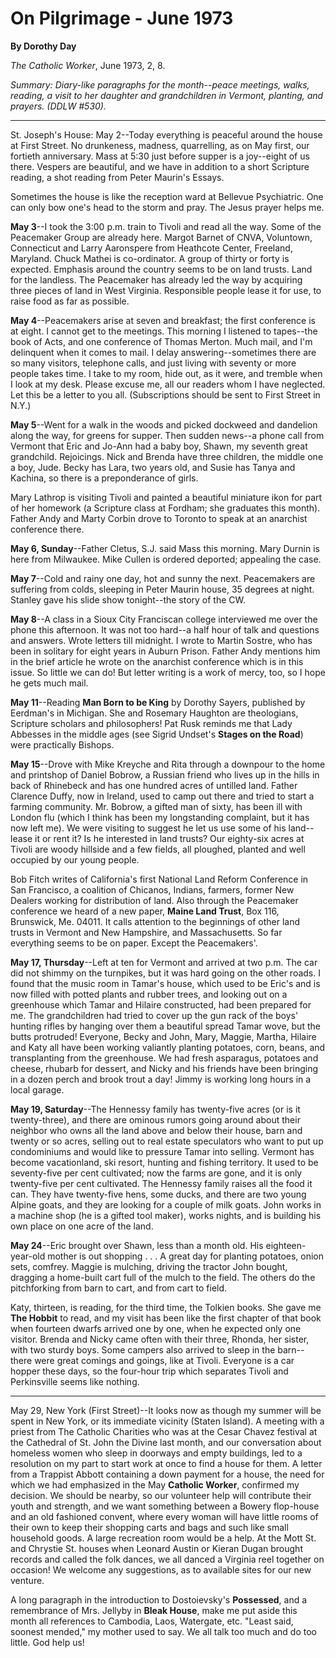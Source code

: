 On Pilgrimage - June 1973
=========================

**By Dorothy Day**

*The Catholic Worker*, June 1973, 2, 8.

*Summary: Diary-like paragraphs for the month--peace meetings, walks,
reading, a visit to her daughter and grandchildren in Vermont, planting,
and prayers. (DDLW \#530).*

****

St. Joseph's House: May 2--Today everything is peaceful around the house
at First Street. No drunkeness, madness, quarrelling, as on May first,
our fortieth anniversary. Mass at 5:30 just before supper is a
joy--eight of us there. Vespers are beautiful, and we have in addition
to a short Scripture reading, a shot reading from Peter Maurin's Essays.

Sometimes the house is like the reception ward at Bellevue Psychiatric.
One can only bow one's head to the storm and pray. The Jesus prayer
helps me.

**May 3**--I took the 3:00 p.m. train to Tivoli and read all the way.
Some of the Peacemaker Group are already here. Margot Barnet of CNVA,
Voluntown, Connecticut and Larry Aaronspere from Heathcote Center,
Freeland, Maryland. Chuck Mathei is co-ordinator. A group of thirty or
forty is expected. Emphasis around the country seems to be on land
trusts. Land for the landless. The Peacemaker has already led the way by
acquiring three pieces of land in West Virginia. Responsible people
lease it for use, to raise food as far as possible.

**May 4**--Peacemakers arise at seven and breakfast; the first
conference is at eight. I cannot get to the meetings. This morning I
listened to tapes--the book of Acts, and one conference of Thomas
Merton. Much mail, and I'm delinquent when it comes to mail. I delay
answering--sometimes there are so many visitors, telephone calls, and
just living with seventy or more people takes time. I take to my room,
hide out, as it were, and tremble when I look at my desk. Please excuse
me, all our readers whom I have neglected. Let this be a letter to you
all. (Subscriptions should be sent to First Street in N.Y.)

**May 5**--Went for a walk in the woods and picked dockweed and
dandelion along the way, for greens for supper. Then sudden news--a
phone call from Vermont that Eric and Jo-Ann had a baby boy, Shawn, my
seventh great grandchild. Rejoicings. Nick and Brenda have three
children, the middle one a boy, Jude. Becky has Lara, two years old, and
Susie has Tanya and Kachina, so there is a preponderance of girls.

Mary Lathrop is visiting Tivoli and painted a beautiful miniature ikon
for part of her homework (a Scripture class at Fordham; she graduates
this month). Father Andy and Marty Corbin drove to Toronto to speak at
an anarchist conference there.

**May 6, Sunday**--Father Cletus, S.J. said Mass this morning. Mary
Durnin is here from Milwaukee. Mike Cullen is ordered deported;
appealing the case.

**May 7**--Cold and rainy one day, hot and sunny the next. Peacemakers
are suffering from colds, sleeping in Peter Maurin house, 35 degrees at
night. Stanley gave his slide show tonight--the story of the CW.

**May 8**--A class in a Sioux City Franciscan college interviewed me
over the phone this afternoon. It was not too hard--a half hour of talk
and questions and answers. Wrote letters till midnight. I wrote to
Martin Sostre, who has been in solitary for eight years in Auburn
Prison. Father Andy mentions him in the brief article he wrote on the
anarchist conference which is in this issue. So little we can do! But
letter writing is a work of mercy, too, so I hope he gets much mail.

**May 11**--Reading **Man Born to be King** by Dorothy Sayers, published
by Eerdman's in Michigan. She and Rosemary Haughton are theologians,
Scripture scholars and philosophers! Pat Rusk reminds me that Lady
Abbesses in the middle ages (see Sigrid Undset's **Stages on the Road**)
were practically Bishops.

**May 15**--Drove with Mike Kreyche and Rita through a downpour to the
home and printshop of Daniel Bobrow, a Russian friend who lives up in
the hills in back of Rhinebeck and has one hundred acres of untilled
land. Father Clarence Duffy, now in Ireland, used to camp out there and
tried to start a farming community. Mr. Bobrow, a gifted man of sixty,
has been ill with London flu (which I think has been my longstanding
complaint, but it has now left me). We were visiting to suggest he let
us use some of his land--lease it or rent it? Is he interested in land
trusts? Our eighty-six acres at Tivoli are woody hillside and a few
fields, all ploughed, planted and well occupied by our young people.

Bob Fitch writes of California's first National Land Reform Conference
in San Francisco, a coalition of Chicanos, Indians, farmers, former New
Dealers working for distribution of land. Also through the Peacemaker
conference we heard of a new paper, **Maine Land Trust**, Box 116,
Brunswick, Me. 04011. It calls attention to the beginnings of other land
trusts in Vermont and New Hampshire, and Massachusetts. So far
everything seems to be on paper. Except the Peacemakers'.

**May 17, Thursday**--Left at ten for Vermont and arrived at two p.m.
The car did not shimmy on the turnpikes, but it was hard going on the
other roads. I found that the music room in Tamar's house, which used to
be Eric's and is now filled with potted plants and rubber trees, and
looking out on a greenhouse which Tamar and Hilaire constructed, had
been prepared for me. The grandchildren had tried to cover up the gun
rack of the boys' hunting rifles by hanging over them a beautiful spread
Tamar wove, but the butts protruded! Everyone, Becky and John, Mary,
Maggie, Martha, Hilaire and Katy all have been working valiantly
planting potatoes, corn, beans, and transplanting from the greenhouse.
We had fresh asparagus, potatoes and cheese, rhubarb for dessert, and
Nicky and his friends have been bringing in a dozen perch and brook
trout a day! Jimmy is working long hours in a local garage.

**May 19, Saturday**--The Hennessy family has twenty-five acres (or is
it twenty-three), and there are ominous rumors going around about their
neighbor who owns all the land above and below their house, barn and
twenty or so acres, selling out to real estate speculators who want to
put up condominiums and would like to pressure Tamar into selling.
Vermont has become vacationland, ski resort, hunting and fishing
territory. It used to be seventy-five per cent cultivated; now the farms
are gone, and it is only twenty-five per cent cultivated. The Hennessy
family raises all the food it can. They have twenty-five hens, some
ducks, and there are two young Alpine goats, and they are looking for a
couple of milk goats. John works in a machine shop (he is a gifted tool
maker), works nights, and is building his own place on one acre of the
land.

**May 24**--Eric brought over Shawn, less than a month old. His
eighteen-year-old mother is out shopping . . . A great day for planting
potatoes, onion sets, comfrey. Maggie is mulching, driving the tractor
John bought, dragging a home-built cart full of the mulch to the field.
The others do the pitchforking from barn to cart, and from cart to
field.

Katy, thirteen, is reading, for the third time, the Tolkien books. She
gave me **The Hobbit** to read, and my visit has been like the first
chapter of that book when fourteen dwarfs arrived one by one, when he
expected only one visitor. Brenda and Nicky came often with their three,
Rhonda, her sister, with two sturdy boys. Some campers also arrived to
sleep in the barn--there were great comings and goings, like at Tivoli.
Everyone is a car hopper these days, so the four-hour trip which
separates Tivoli and Perkinsville seems like nothing.

****

May 29, New York (First Street)--It looks now as though my summer will
be spent in New York, or its immediate vicinity (Staten Island). A
meeting with a priest from The Catholic Charities who was at the Cesar
Chavez festival at the Cathedral of St. John the Divine last month, and
our conversation about homeless women who sleep in doorways and empty
buildings, led to a resolution on my part to start work at once to find
a house for them. A letter from a Trappist Abbott containing a down
payment for a house, the need for which we had emphasized in the May
**Catholic Worker**, confirmed my decision. We should be nearby, so our
volunteer help will contribute their youth and strength, and we want
something between a Bowery flop-house and an old fashioned convent,
where every woman will have little rooms of their own to keep their
shopping carts and bags and such like small household goods. A large
recreation room would be a help. At the Mott St. and Chrystie St. houses
when Leonard Austin or Kieran Dugan brought records and called the folk
dances, we all danced a Virginia reel together on occasion! We welcome
any suggestions, as to available sites for our new venture.

A long paragraph in the introduction to Dostoievsky's **Possessed**, and
a remembrance of Mrs. Jellyby in **Bleak House**, make me put aside this
month all references to Cambodia, Laos, Watergate, etc. "Least said,
soonest mended," my mother used to say. We all talk too much and do too
little. God help us!
